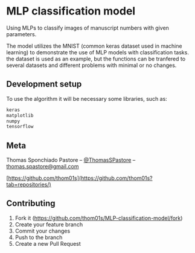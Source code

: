 # MLP classification model
 Using MLPs to classify images of manuscript numbers with given parameters.

 The model utilizes the MNIST (common keras dataset used in machine learning) to demonstrate the use of MLP models with classification tasks. the dataset is used as an example, but the functions can be tranfered to several datasets and different problems with minimal or no changes.

## Development setup

 To use the algorithm it will be necessary some libraries, such as:

```sh
keras
matplotlib
numpy
tensorflow
```

## Meta

Thomas Sponchiado Pastore – [@ThomasSPastore](https://twitter.com/ThomasSPastore) – thomas.spastore@gmail.com

[https://github.com/thom01s](https://github.com/thom01s?tab=repositories/)

## Contributing

1. Fork it (<https://github.com/thom01s/MLP-classification-model/fork>)
2. Create your feature branch
3. Commit your changes
4. Push to the branch
5. Create a new Pull Request

<!-- Markdown link & img dfn's -->
[npm-image]: https://img.shields.io/npm/v/datadog-metrics.svg?style=flat-square
[npm-url]: https://npmjs.org/package/datadog-metrics
[npm-downloads]: https://img.shields.io/npm/dm/datadog-metrics.svg?style=flat-square
[travis-image]: https://img.shields.io/travis/dbader/node-datadog-metrics/master.svg?style=flat-square
[travis-url]: https://travis-ci.org/dbader/node-datadog-metrics
[wiki]: https://github.com/yourname/yourproject/wiki
